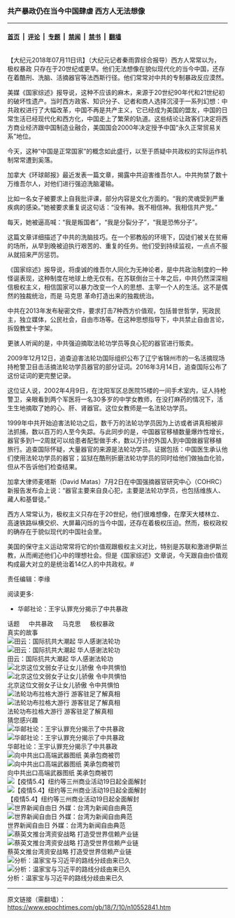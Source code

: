 ### 共产暴政仍在当今中国肆虐 西方人无法想像

---

#### [首页](../../../..?n10552841) &nbsp;|&nbsp; [评论](../../../../../epoch-comment?n10552841) &nbsp;|&nbsp; [专题](../../../../../epoch-special?n10552841) &nbsp;|&nbsp; [禁闻](../../../../../epoch-news?n10552841) &nbsp;|&nbsp; [禁书](../../../../../books?n10552841) &nbsp;|&nbsp; [翻墙](https://github.com/gfw-breaker/nogfw/blob/master/README.md?n10552841)


<div class="column" id="artbody" itemprop="articleBody">
 <div id="article_wrap">
  <!-- article content begin -->
  <p>
   【大纪元2018年07月11日讯】（大纪元记者秦雨霏综合报导）西方人常常以为，
   <ok href="https://www.epochtimes.com/gb/tag/%E6%9E%81%E6%9D%83%E6%9A%B4%E6%94%BF.html">
    极权暴政
   </ok>
   只存在于20世纪或更早。他们无法想像在貌似现代化的当今中国，还存在着酷刑、洗脑、活摘器官等法西斯行径。他们常常对中共的专制暴政反应漠然。
  </p>
  <p>
   美媒《国家综述》报导说，这种不应该的麻木，来源于20世纪90年代和21世纪初的破坏性遗产。当时西方政客、知识分子、记者和商人选择沉浸于一系列幻想：中共政权进行了大幅改革，中国不再是共产主义，它已经成为美国的盟友，中国的日常生活已经现代化和西方化，中国走上了繁荣的轨道。这些结论让政客们决定将西方商业经济跟中国制造业融合，美国国会2000年决定授予中国“永久正常贸易关系”地位。
  </p>
  <p>
   今天，这种“中国是正常国家”的概念如此盛行，以至于质疑中共政权的实际运作机制常常遭到奚落。
  </p>
  <p>
   加拿大《环球邮报》最近发表一篇文章，揭露中共迫害维吾尔人。中共拘禁了数十万维吾尔人，对他们进行强迫洗脑灌输。
  </p>
  <p>
   比如一名女子被要求上自我批评课，部分内容是文化方面的。“我的灵魂受到严重疾病的感染。”她被要求重复说这句话：“没有神。我不相信神。我相信共产党。”
  </p>
  <p>
   每天，她被逼高喊：“我是叛国者”，“我是分裂分子”，“我是恐怖分子”。
  </p>
  <p>
   这篇文章详细描述了中共的洗脑技巧。在一个邪教般的环境下，囚徒们被关在贫瘠的场所，从早到晚被迫执行艰苦的、重复的任务。他们受到持续监视，一点点不服从就招来严厉惩罚。
  </p>
  <p>
   《国家综述》报导说，将虔诚的维吾尔人同化为无神论者，是中共政治制度的一种怪诞表现，这种制度在地球上绝无仅有。在苏联倒台三十年之后，中共仍然深深相信极权主义，相信国家可以暴力改变一个人的思想、主宰一个人的生活。这不是偶然的独裁统治，而是
   <ok href="https://www.epochtimes.com/gb/tag/%E9%A9%AC%E5%85%8B%E6%80%9D.html">
    马克思
   </ok>
   革命打造出来的独裁统治。
  </p>
  <p>
   中共在2013年发布秘密文件，要求打击7种西方价值观，包括普世哲学，宪政民主，独立媒体，公民社会，自由市场等。在这种思想指导下，中共禁止自由言论，拆毁教堂十字架。
  </p>
  <p>
   更骇人听闻的是，中共强迫摘取法轮功学员等良心犯的器官进行贩卖。
  </p>
  <p>
   2009年12月12日，追查迫害法轮功国际组织公布了辽宁省锦州市的一名活摘现场持枪警卫目击活摘法轮功学员器官的部分证词。2016年3月14日，追查国际公布了这份证词的更完整记录。
  </p>
  <p>
   这位证人说，2002年4月9日，在沈阳军区总医院15楼的一间手术室内，证人持枪警卫，亲眼看到两个军医将一名30多岁的中学女教师，在没打麻药的情况下，活生生地摘取了她的心、肝、肾器官。这位女教师是一名法轮功学员。
  </p>
  <p>
   1999年中共开始迫害法轮功之后，数千万的法轮功学员因为上访或者讲真相被非法抓捕，数以百万的人至今失踪。与此同步的是，中国器官移植数量爆炸性增长，器官多到1—2周就可以给患者配型做手术，数以万计的外国人到中国做器官移植旅行。追查国际怀疑，大量器官的来源是法轮功学员。证据包括：中国医生承认他们使用法轮功学员的器官；监狱在酷刑折磨法轮功学员的同时给他们做抽血化验，但从不告诉他们检查结果。
  </p>
  <p>
   加拿大律师麦塔斯（David Matas）7月2日在中国强摘器官研究中心（COHRC）新报告发布会上说：“器官主要来自良心犯，主要是法轮功学员，也包括维族人、藏人和基督徒。”
  </p>
  <p>
   西方人常常认为，极权主义只存在于20世纪，他们很难想像，在摩天大楼林立、高速铁路纵横交织、大屏幕闪烁的当今中国，还存在着极权压迫。然而，极权政权的确存在于貌似现代的中国社会里。
  </p>
  <p>
   美国的保守主义运动常常将它的价值观跟极权主义对比，特别是苏联和激进伊斯兰教，从而阐述他们心中的理想社会。但是《国家综述》文章说，今天跟自由价值观构成最大对立的是统治着14亿人的中共政权。#
  </p>
  <p>
   责任编辑：李缘
  </p>
  <!-- article content end -->
  <div class="recommend_title">
   阅读更多:
  </div>
  <div class="recommends mtop10">
   <ul>
    <li>
     <ok href="https://www.epochtimes.com/gb/16/8/8/n8181320.htm">
      华邮社论：王宇认罪充分揭示了中共暴政
     </ok>
    </li>
   </ul>
  </div>
 </div>
 <div class="sharing_bottom">
  <div class="fb-like" data-action="like" data-layout="button_count" data-share="false" data-show-faces="false">
  </div>
  <div class="fb-share-button" data-href="https://www.epochtimes.com/gb/18/7/10/n10552841.htm" data-layout="button">
  </div>
 </div>
 <div class="redline clear">
 </div>
 <aside role="complementary">
  <div class="large-12 medium-12 small-12 columns tags">
   <span class="block_title">
    话题
   </span>
   <ok href="https://www.epochtimes.com/gb/tag/%E4%B8%AD%E5%85%B1%E6%9A%B4%E6%94%BF.html" target="_blank">
    中共暴政
   </ok>
   <ok href="https://www.epochtimes.com/gb/tag/%E9%A9%AC%E5%85%8B%E6%80%9D.html" target="_blank">
    马克思
   </ok>
   <ok href="https://www.epochtimes.com/gb/tag/%E6%9E%81%E6%9D%83%E6%9A%B4%E6%94%BF.html" target="_blank">
    极权暴政
   </ok>
  </div>
  <div class="clear mtop10">
  </div>
  <div class="clear large-12 medium-12 small-12">
   <span class="block_title">
    真实的故事
   </span>
  </div>
  <div class="clear">
  </div>
  <div class="large-12 medium-12 small-12">
   <div class="large-4 medium-4 small-6 column relate_post left">
    <ok href="https://www.epochtimes.com/gb/20/8/26/n12357708.htm">
     <img alt="田云：国际抗共大潮起 华人感谢法轮功" class="lazy attachment-djy_320_200 size-djy_320_200 wp-post-image" data-src="https://i.epochtimes.com/assets/uploads/2020/08/2020-8-24-toronto-car-parade_06-320x200.jpg" src="/assets/themes/djy/images/white.png">
      <noscript>
       <img alt="田云：国际抗共大潮起 华人感谢法轮功" class="attachment-djy_320_200 size-djy_320_200 wp-post-image" src="https://i.epochtimes.com/assets/uploads/2020/08/2020-8-24-toronto-car-parade_06-320x200.jpg"/>
      </noscript>
     </img>
    </ok>
    <div class="post_title">
     <ok href="https://www.epochtimes.com/gb/20/8/26/n12357708.htm">
      田云：国际抗共大潮起 华人感谢法轮功
     </ok>
    </div>
   </div>
   <div class="large-4 medium-4 small-6 column relate_post left">
    <ok href="https://www.epochtimes.com/gb/18/8/27/n10668341.htm">
     <img alt="北京这位文弱女子让女儿骄傲 令中共惧怕" class="lazy attachment-djy_320_200 size-djy_320_200 wp-post-image" data-src="https://i.epochtimes.com/assets/uploads/2018/08/tan-jing-new-320x200.jpg" src="/assets/themes/djy/images/white.png"/>
     <noscript>
      <img alt="北京这位文弱女子让女儿骄傲 令中共惧怕" class="attachment-djy_320_200 size-djy_320_200 wp-post-image" src="https://i.epochtimes.com/assets/uploads/2018/08/tan-jing-new-320x200.jpg"/>
     </noscript>
    </ok>
    <div class="post_title">
     <ok href="https://www.epochtimes.com/gb/18/8/27/n10668341.htm">
      北京这位文弱女子让女儿骄傲 令中共惧怕
     </ok>
    </div>
   </div>
   <div class="large-4 medium-4 small-6 column relate_post left">
    <ok href="https://www.epochtimes.com/gb/18/9/28/n10749360.htm">
     <img alt="法轮功布拉格大游行 游客驻足了解真相" class="lazy attachment-djy_320_200 size-djy_320_200 wp-post-image" data-src="https://i.epochtimes.com/assets/uploads/2018/09/Kehrein_Matthias_pe0a2323-320x200.jpg" src="/assets/themes/djy/images/white.png"/>
     <noscript>
      <img alt="法轮功布拉格大游行 游客驻足了解真相" class="attachment-djy_320_200 size-djy_320_200 wp-post-image" src="https://i.epochtimes.com/assets/uploads/2018/09/Kehrein_Matthias_pe0a2323-320x200.jpg"/>
     </noscript>
    </ok>
    <div class="post_title">
     <ok href="https://www.epochtimes.com/gb/18/9/28/n10749360.htm">
      法轮功布拉格大游行 游客驻足了解真相
     </ok>
    </div>
   </div>
  </div>
  <div class="clear line">
  </div>
  <div class="large-12 medium-12 small-12">
   <span class="block_title">
    猜您感兴趣
   </span>
  </div>
  <div class="clear">
  </div>
  <div class="large-12 medium-12 small-12">
   <div class="large-4 medium-4 small-6 column relate_post left clear">
    <ok href="https://www.epochtimes.com/gb/16/8/8/n8181320.htm">
     <img alt="华邮社论：王宇认罪充分揭示了中共暴政" class="lazy attachment-djy_320_200 size-djy_320_200 wp-post-image" data-src="https://i.epochtimes.com/assets/uploads/2016/08/150614062939941-440x589-320x200.jpg" src="/assets/themes/djy/images/white.png"/>
     <noscript>
      <img alt="华邮社论：王宇认罪充分揭示了中共暴政" class="attachment-djy_320_200 size-djy_320_200 wp-post-image" src="https://i.epochtimes.com/assets/uploads/2016/08/150614062939941-440x589-320x200.jpg"/>
     </noscript>
    </ok>
    <div class="post_title">
     <ok href="https://www.epochtimes.com/gb/16/8/8/n8181320.htm">
      华邮社论：王宇认罪充分揭示了中共暴政
     </ok>
    </div>
   </div>
   <div class="large-4 medium-4 small-6 column relate_post left">
    <ok href="https://www.epochtimes.com/gb/21/5/4/n12924095.htm">
     <img alt="向中共出口高端武器图纸 美承包商被罚" class="lazy attachment-djy_320_200 size-djy_320_200 wp-post-image" data-src="https://i.epochtimes.com/assets/uploads/2021/01/37166335531_85d46737c0_k-2-320x200.jpg" src="/assets/themes/djy/images/white.png"/>
     <noscript>
      <img alt="向中共出口高端武器图纸 美承包商被罚" class="attachment-djy_320_200 size-djy_320_200 wp-post-image" src="https://i.epochtimes.com/assets/uploads/2021/01/37166335531_85d46737c0_k-2-320x200.jpg"/>
     </noscript>
    </ok>
    <div class="post_title">
     <ok href="https://www.epochtimes.com/gb/21/5/4/n12924095.htm">
      向中共出口高端武器图纸 美承包商被罚
     </ok>
    </div>
   </div>
   <div class="large-4 medium-4 small-6 column relate_post left">
    <ok href="https://www.epochtimes.com/gb/21/5/4/n12923481.htm">
     <img alt="【疫情5.4】纽约等三州商业活动19日起全面解封" class="lazy attachment-djy_320_200 size-djy_320_200 wp-post-image" data-src="https://i.epochtimes.com/assets/uploads/2021/05/id12923509-1-320x200.jpeg" src="/assets/themes/djy/images/white.png"/>
     <noscript>
      <img alt="【疫情5.4】纽约等三州商业活动19日起全面解封" class="attachment-djy_320_200 size-djy_320_200 wp-post-image" src="https://i.epochtimes.com/assets/uploads/2021/05/id12923509-1-320x200.jpeg"/>
     </noscript>
    </ok>
    <div class="post_title">
     <ok href="https://www.epochtimes.com/gb/21/5/4/n12923481.htm">
      【疫情5.4】纽约等三州商业活动19日起全面解封
     </ok>
    </div>
   </div>
   <div class="large-4 medium-4 small-6 column relate_post left clear">
    <ok href="https://www.epochtimes.com/gb/21/5/2/n12919246.htm">
     <img alt="世界新闻自由日 外媒：台湾为新闻自由典范" class="lazy attachment-djy_320_200 size-djy_320_200 wp-post-image" data-src="https://i.epochtimes.com/assets/uploads/2020/10/50443069603_c6388e527d_o-320x200.jpg" src="/assets/themes/djy/images/white.png"/>
     <noscript>
      <img alt="世界新闻自由日 外媒：台湾为新闻自由典范" class="attachment-djy_320_200 size-djy_320_200 wp-post-image" src="https://i.epochtimes.com/assets/uploads/2020/10/50443069603_c6388e527d_o-320x200.jpg"/>
     </noscript>
    </ok>
    <div class="post_title">
     <ok href="https://www.epochtimes.com/gb/21/5/2/n12919246.htm">
      世界新闻自由日 外媒：台湾为新闻自由典范
     </ok>
    </div>
   </div>
   <div class="large-4 medium-4 small-6 column relate_post left">
    <ok href="https://www.epochtimes.com/gb/21/4/30/n12915687.htm">
     <img alt="蔡英文推台湾资安战略 打造受世界信赖产业链" class="lazy attachment-djy_320_200 size-djy_320_200 wp-post-image" data-src="https://i.epochtimes.com/assets/uploads/2021/05/id12923275-2105040235492378-320x200.jpg" src="/assets/themes/djy/images/white.png"/>
     <noscript>
      <img alt="蔡英文推台湾资安战略 打造受世界信赖产业链" class="attachment-djy_320_200 size-djy_320_200 wp-post-image" src="https://i.epochtimes.com/assets/uploads/2021/05/id12923275-2105040235492378-320x200.jpg"/>
     </noscript>
    </ok>
    <div class="post_title">
     <ok href="https://www.epochtimes.com/gb/21/4/30/n12915687.htm">
      蔡英文推台湾资安战略 打造受世界信赖产业链
     </ok>
    </div>
   </div>
   <div class="large-4 medium-4 small-6 column relate_post left">
    <ok href="https://www.epochtimes.com/gb/21/5/4/n12922710.htm">
     <img alt="分析：温家宝与习近平的路线分歧由来已久" class="lazy attachment-djy_320_200 size-djy_320_200 wp-post-image" data-src="https://i.epochtimes.com/assets/uploads/2021/04/id12894699-wjb1-320x200.jpeg" src="/assets/themes/djy/images/white.png"/>
     <noscript>
      <img alt="分析：温家宝与习近平的路线分歧由来已久" class="attachment-djy_320_200 size-djy_320_200 wp-post-image" src="https://i.epochtimes.com/assets/uploads/2021/04/id12894699-wjb1-320x200.jpeg"/>
     </noscript>
    </ok>
    <div class="post_title">
     <ok href="https://www.epochtimes.com/gb/21/5/4/n12922710.htm">
      分析：温家宝与习近平的路线分歧由来已久
     </ok>
    </div>
   </div>
  </div>
 </aside>
</div>


---

原文链接（需翻墙）：https://www.epochtimes.com/gb/18/7/10/n10552841.htm